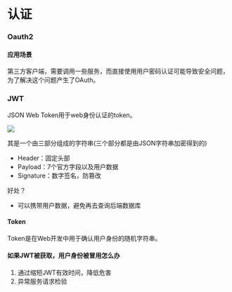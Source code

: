 # 认证

### Oauth2

#### 应用场景

第三方客户端，需要调用一些服务，而直接使用用户密码认证可能导致安全问题，为了解决这个问题产生了OAuth。





### JWT

JSON Web Token用于web身份认证的token。

![](https://markdown-1259282458.cos.ap-nanjing.myqcloud.com/img/20210816210545.png)

其是一个由三部分组成的字符串(三个部分都是由JSON字符串加密得到的)

- Header：固定头部
- Payload：7个官方字段以及用户数据
- Signature：数字签名，防篡改



好处？

- 可以携带用户数据，避免再去查询后端数据库

#### Token

Token是在Web开发中用于确认用户身份的随机字符串。

#### 如果JWT被获取，用户身份被冒用怎么办

1. 通过缩短JWT有效时间，降低危害
2. 异常服务请求检验